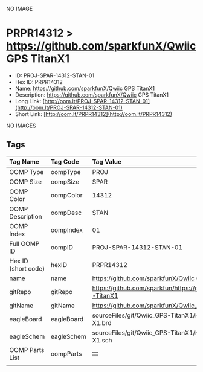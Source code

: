 


  
NO IMAGE  
# PRPR14312 > https://github.com/sparkfunX/Qwiic GPS TitanX1

- ID: PROJ-SPAR-14312-STAN-01
- Hex ID: PRPR14312
- Name: https://github.com/sparkfunX/Qwiic GPS TitanX1
- Description: https://github.com/sparkfunX/Qwiic GPS TitanX1
- Long Link: [http://oom.lt/PROJ-SPAR-14312-STAN-01](http://oom.lt/PROJ-SPAR-14312-STAN-01)
- Short Link: [http://oom.lt/PRPR14312](http://oom.lt/PRPR14312)
  
NO IMAGES  
## Tags
  

|Tag Name|Tag Code|Tag Value|
| :--- | :--- | :--- |
|OOMP Type|oompType|PROJ|
|OOMP Size|oompSize|SPAR|
|OOMP Color|oompColor|14312|
|OOMP Description|oompDesc|STAN|
|OOMP Index|oompIndex|01|
|Full OOMP ID|oompID|PROJ-SPAR-14312-STAN-01|
|Hex ID (short code)|hexID|PRPR14312|
|name|name|https://github.com/sparkfunX/Qwiic GPS TitanX1|
|gitRepo|gitRepo|https://github.com/sparkfun/https://github.com/sparkfunX/Qwiic_GPS-TitanX1|
|gitName|gitName|https://github.com/sparkfunX/Qwiic_GPS-TitanX1|
|eagleBoard|eagleBoard|sourceFiles/git/Qwiic_GPS-TitanX1/Hardware/Qwiic GPS - Titan X1.brd|
|eagleSchem|eagleSchem|sourceFiles/git/Qwiic_GPS-TitanX1/Hardware/Qwiic GPS - Titan X1.sch|
|OOMP Parts List|oompParts|<table><tr><td></td></tr></table>|
||||
